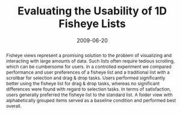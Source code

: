---
abstract: Fisheye views represent a promising solution to the problem of visualizing
  and interacting with large amounts of data. Such lists often require tedious scrolling,
  which can be cumbersome for users. In a controlled experiment we compared performance
  and user preferences of a fisheye list and a traditional list with a scrollbar for
  selection and drag & drop tasks. Users performed significantly better using the
  fisheye list for drag & drop tasks, whereas no significant differences were found
  with regard to selection tasks. In terms of satisfaction, users generally preferred
  the fisheye list to the standard  list. A folder view with alphabetically grouped
  items served as a baseline condition and performed best overall.
authors:
- Christoph Wimmer
- Martin Tomitsch
- Thomas Grechenig
date: '2009-06-20'
featured: false
publication_types:
- '0'
publishDate: '2009-06-20'
title: Evaluating the Usability of 1D Fisheye Lists
url_pdf: ''
---